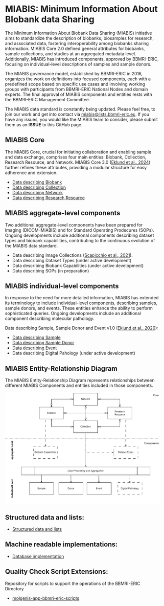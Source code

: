 # MIABIS: Minimum Information About BIobank data Sharing

The Minimum Information About Biobank Data Sharing (MIABIS) initiative aims to standardize the description of biobanks, biosamples for research, and associated data, fostering interoperability among biobanks sharing information. MIABIS Core 2.0 defined general attributes for biobanks, sample collections, and studies at an aggregated metadata level. Additionally, MIABIS has introduced components, approved by BBMRI-ERIC, focusing on individual-level descriptions of samples and sample donors.

The MIABIS governance model, established by BBMRI-ERIC in 2016, organizes the work on definitions into focused components, each with a predefined scope based on specific use cases and involving working groups with participants from BBMRI-ERIC National Nodes and domain experts. The final approval of MIABIS components and entities rests with the BBMRI-ERIC Management Committee.

The MIABIS data standard is constantly being updated. Please feel free, to join our work and get into contact via miabis@lists.bbmri-eric.eu. If you have any issues, you would like the MIABIS team to consider, please submit them as an **ISSUE** to this GitHub page.


## MIABIS Core
The MIABIS Core, crucial for initiating collaboration and enabling sample and data exchange, comprises four main entities: Biobank, Collection, Research Resource, and Network. MIABIS Core 3.0 ([Eklund et al., 2024](https://www.liebertpub.com/doi/full/10.1089/bio.2023.0074)) further refines these attributes, providing a modular structure for easy adherence and extension.
* [Data describing Biobank](Core/V3/Data-describing-Biobank.md)
* [Data describing Collection](Core/V3/Data-describing-Collection.md)
* [Data describing Network](Core/V3/Data-describing-Network.md)
* [Data describing Research Resource](Core/V3/Data-describing-ResearchResource.md)

## MIABIS aggregate-level components 

Two additional aggregate-level components have been prepared for Imaging (DICOM-MIABIS) and for Standard Operating Prodecures (SOPs). Ongoing developments include additional components describing dataset types and biobank capabilities, contributing to the continuous evolution of the MIABIS data standard.
* Data describing Image Collections ([Scapicchio et al., 2021](https://eurradiolexp.springeropen.com/articles/10.1186/s41747-021-00214-4)).
* Data describing Dataset Types (under active development)
* Data describing Biobank Capabilities (under active development)
* Data describing SOPs (in preparation)

## MIABIS individual-level components
In response to the need for more detailed information, MIABIS has extended its terminology to include individual-level components, describing samples, sample donors, and events. These entities enhance the ability to perform sophisticated queries. Ongoing developments include an additional component describing molecular pathology.

Data describing Sample, Sample Donor and Event v1.0 ([Eklund et al., 2020](https://doi.org/10.1089/bio.2019.0129)):
* [Data describing Sample](Components/individual-level/Sample+SampleDonor+Event/V1/Data-describing-Sample.md)
* [Data describing Sample Donor](Components/individual-level/Sample+SampleDonor+Event/V1/Data-describing-Sample-Donor.md)
* [Data describing Event](Components/individual-level/Sample+SampleDonor+Event/V1/Data-describing-Event.md)
* Data describing Digital Pahology (under active development)

## MIABIS Entity-Relationship Diagram
The MIABIS Entity-Relationship Diagram represents relationships between different MIABIS Components and entities included in those components.

![image](assets/MIABIS_ERD(1.1).png)


## Structured data and lists:
* [Structured data and lists](Structured-data-and-lists.md)

## Machine readable implementations:
* [Database implementation](Database-implementation.md)

## Quality Check Script Extensions:
Repository for scripts to support the operations of the BBMRI-ERIC Directory
* [molgenis-app-bbmri-eric-scripts](https://github.com/esthervanenckevort/molgenis-app-bbmri-eric-scripts)
